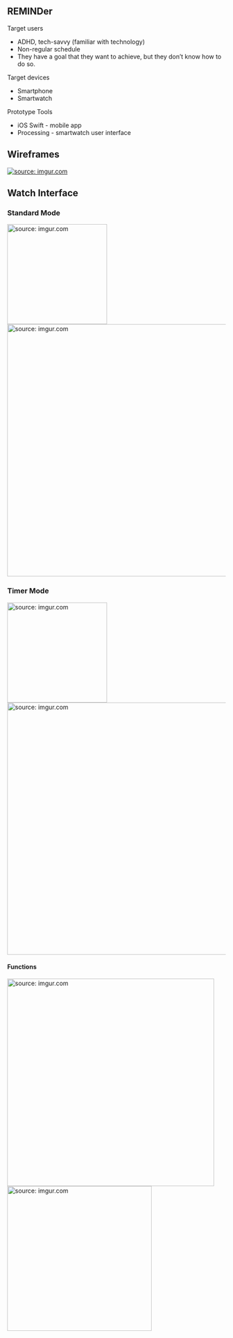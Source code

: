 ## REMINDer
Target users
- ADHD, tech-savvy (familiar with technology)
- Non-regular schedule
- They have a goal that they want to achieve, but they don’t know how to do so.

Target devices
- Smartphone
- Smartwatch

Prototype Tools
- iOS Swift - mobile app
- Processing - smartwatch user interface

## Wireframes
<a href="http://imgur.com/fsjA8sU"><img src="http://i.imgur.com/fsjA8sU.png" title="source: imgur.com" /></a>

## Watch Interface
### Standard Mode
<a href="http://imgur.com/Zzmv69r"><img src="http://i.imgur.com/Zzmv69r.png" title="source: imgur.com" width="230" /></a>
<a href="http://imgur.com/LcpC8YU"><img src="http://i.imgur.com/LcpC8YU.png" title="source: imgur.com" width="580" /></a>

### Timer Mode
<a href="http://imgur.com/msUpXKm"><img src="http://i.imgur.com/msUpXKm.png" title="source: imgur.com" width="230"/></a>
<a href="http://imgur.com/Z0f15ES"><img src="http://i.imgur.com/Z0f15ES.png" title="source: imgur.com" width="580"/></a>
#### Functions
<a href="http://imgur.com/IiSjzlL"><img src="http://i.imgur.com/IiSjzlL.png" title="source: imgur.com" width="477"/></a>
<a href="http://imgur.com/1ERoJx2"><img src="http://i.imgur.com/1ERoJx2.png" title="source: imgur.com" width="333"/></a>
